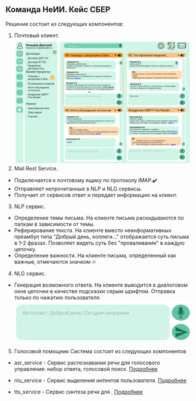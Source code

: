 ## Команда НеИИ. Кейс СБЕР

Решение состоит из следующих компонентов:

1. Почтовый клиент.
  ![](client.png)
2. Mail Rest Service.
  - Подключается к почтовому ящику по протоколу IMAP.:heavy_check_mark:
  - Отправляет непрочитанные в NLP и NLG сервисы.
  - Получает от сервисов ответ и передает информацию на клиент.
3. NLP сервис.
  - Определение темы письма. На клиенте письма раскидываются по папкам в зависимости от темы.
  - Реферирование текста. На клиенте вместо неинформативных преамбул типа "Добрый день, коллеги..." отображается суть письма в 1-2 фразах. Позволяет видеть суть без "проваливания" в каждую цепочку.
  - Определение важности. На клиенте письма, определенный как важные, отмечаются значком :fire:
4. NLG сервис.
  - Генерация возможного ответа. На клиенте выводится в диалоговом окне цепочки в качестве подсказки серым шрифтом. Отправка только по нажатию пользователя.
  ![](generate_reply.PNG)
5. Голосовой помощник
  Система состоит из следующих компонентов
  - asr_service - Сервис распознавания речи для голосового управления: набор ответа, голосовой поиск. [Подробнее](https://github.com/maya-ami/neii_hackathon2020/tree/master/voice_assistant/asr_service)

  - nlu_service - Сервис выделения интентов пользователя. [Подробнее](https://github.com/maya-ami/neii_hackathon2020/tree/master/voice_assistant/nlu_service)

  - tts_service - Сервис синтеза речи для . [Подробнее](https://github.com/maya-amineii_hackathon2020/tree/master/voice_assistant/tts_service)
